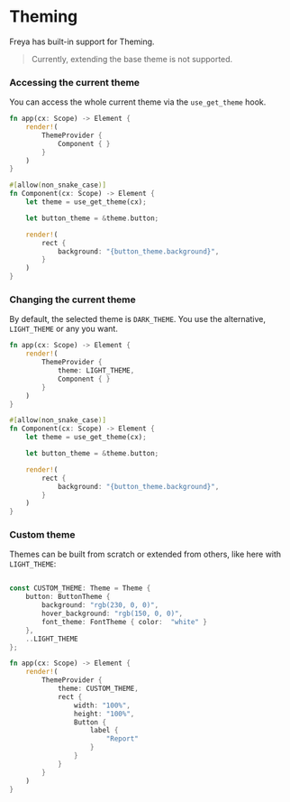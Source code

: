 # Theming

Freya has built-in support for Theming. 

> Currently, extending the base theme is not supported.

### Accessing the current theme
You can access the whole current theme via the `use_get_theme` hook.

```rust
fn app(cx: Scope) -> Element {
    render!(
        ThemeProvider {
            Component { }
        }
    )
}

#[allow(non_snake_case)]
fn Component(cx: Scope) -> Element {
    let theme = use_get_theme(cx);

    let button_theme = &theme.button;

    render!(
        rect {
            background: "{button_theme.background}",
        }
    )
}
```

### Changing the current theme
By default, the selected theme is `DARK_THEME`. You use the alternative, `LIGHT_THEME` or any you want.

```rust
fn app(cx: Scope) -> Element {
    render!(
        ThemeProvider {
            theme: LIGHT_THEME,
            Component { }
        }
    )
}

#[allow(non_snake_case)]
fn Component(cx: Scope) -> Element {
    let theme = use_get_theme(cx);

    let button_theme = &theme.button;

    render!(
        rect {
            background: "{button_theme.background}",
        }
    )
}
```

### Custom theme

Themes can be built from scratch or extended from others, like here with `LIGHT_THEME`:

```rust

const CUSTOM_THEME: Theme = Theme {
    button: ButtonTheme {
        background: "rgb(230, 0, 0)",
        hover_background: "rgb(150, 0, 0)",
        font_theme: FontTheme { color:  "white" }
    },
    ..LIGHT_THEME
};

fn app(cx: Scope) -> Element {
    render!(
        ThemeProvider {
            theme: CUSTOM_THEME,
            rect {
                width: "100%",
                height: "100%",
                Button {
                    label {
                        "Report"
                    }
                }
            }
        }
    )
}
```